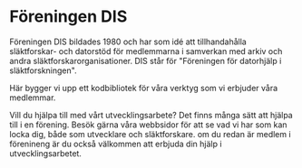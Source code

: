 # Föreningen DIS

Föreningen DIS bildades 1980 och har som idé att tillhandahålla släktforskar- och datorstöd för medlemmarna i samverkan med arkiv och andra släktforskarorganisationer.
DIS står för "Föreningen för datorhjälp i släktforskningen".

Här bygger vi upp ett kodbibliotek för våra verktyg som vi erbjuder våra medlemmar.

Vill du hjälpa till med vårt utvecklingsarbete?
Det finns många sätt att hjälpa till i en förening. Besök gärna våra webbsidor för att se vad vi har som kan locka dig, både som utvecklare och släktforskare. om du redan är medlem i förenineng är du också välkommen att erbjuda din hjälp i utvecklingsarbetet.  
